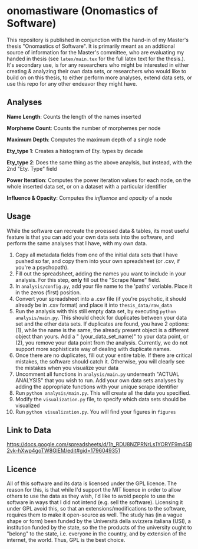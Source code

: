 # onomastiware (Onomastics of Software)

This repository is published in conjunction with the hand-in of my Master's thesis "Onomastics of Software". It is primarily meant as an addtional source of information for the Master's committee, who are evaluating my handed in thesis (see `latex/main.tex` for the full latex text for the thesis.). It's secondary use, is for any researchers who might be interested in either creating & analyzing their own data sets, or researchers who would like to build on on this thesis, to either perform more analyses, extend data sets, or use this repo for any other endeavor they might have.  

## Analyses

**Name Length**: Counts the length of the names inserted

**Morpheme Count**: Counts the number of morphemes per node

**Maximum Depth**: Computes the maximum depth of a single node

**Ety_type 1**: Creates a histogram of Ety. types by decade

**Ety_type 2**: Does the same thing as the above anaylsis, but instead, with the 2nd "Ety. Type" field

**Power Iteration**: Computes the power iteration values for each node, on the whole inserted data set, or on a dataset with a particular identifier

**Influence & Opacity**: Computes the *influence* and *opacity* of a node


## Usage

While the software can recreate the proessed data & tables, its most useful feature is that you can add your own data sets into the software, and perform the same analyses that I have, with my own data.

1. Copy all metadata fields from one of the initial data sets that I have pushed so far, and copy them into your own spreadsheet (or .csv, if you're a psychopath).
2. Fill out the spreadsheet, adding the names you want to include in your analysis. For this step, __only__ fill out the "Scrape Name" field.
3. In `analysis/config.py`, add your file name to the 'paths' variable. Place it in the zeros (first) position.
4. Convert your spreadsheet into a .csv file (if you're psychotic, it should already be in .csv format) and place it into `thesis_data/raw_data`
5. Run the analysis with this still empty data set, by executing `python analysis/main.py`. This should check for duplicates between your data set and the other data sets. If duplicates are found, you have 2 options: (1), while the name is the same, the already present object is a different object than yours. Add a " (your_data_set_name)" to your data point, or (2), you remove your data point from the analysis. Currently, we do not support more sophisticate way of dealing with duplicate names. 
6. Once there are no duplicates, fill out your entire table. If there are critical mistakes, the software should catch it. Otherwise, you will clearly see the mistakes when you visualize your data
7. Uncomment all functions in `analysis/main.py` underneath "ACTUAL ANALYSIS" that you wish to run. Add your own data sets analyses by adding the appropriate functions with your unique scrape identifier
8. Run `python analysis/main.py`. This will create all the data you specified.
9. Modify the `visualization.py` file, to specify which data sets should be visualized
10. Run `python visualization.py`. You will find your figures in `figures`


## Link to Data

https://docs.google.com/spreadsheets/d/1h_RDU8NZPRNrLs1YORYF9m4SB2vk-hXwp4goTW8GlEM/edit#gid=1796049351

## Licence

All of this software and its data is licensed under the GPL licence. The reason for this, is that while I'd support the MIT licence in order to allow others to use the data as they wish, I'd like to avoid people to use the software in ways that I did not intend (e.g. sell the software). Licensing it under GPL avoid this, so that an extensions/modifications to the software, requires them to make it open-source as well. The study has (in a vague shape or form) been funded by the Università della svizzera italiana (USI), a institution funded by the state, so the the products of the university ought to "belong" to the state, i.e. everyone in the country, and by extension of the internet, the world. Thus, GPL is the best choice. 